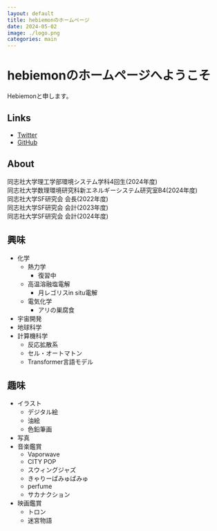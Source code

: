 ```yaml
---
layout: default
title: hebiemonのホームページ
date: 2024-05-02
image: ./logo.png
categories: main
---
```

# hebiemonのホームページへようこそ
Hebiemonと申します。  
## Links
- [Twitter](https://twitter.com/Hebiemon)
- [GitHub](https://github.com/hebiemon)

## About
同志社大学理工学部環境システム学科4回生(2024年度)  
同志社大学数理環境研究科新エネルギーシステム研究室B4(2024年度)  
同志社大学SF研究会 会長(2022年度)  
同志社大学SF研究会 会計(2023年度)  
同志社大学SF研究会 会計(2024年度)  

## 興味
- 化学
  - 熱力学
    - 復習中
  - 高温溶融塩電解
    - 月レゴリスin situ電解
  - 電気化学
    - アリの巣腐食
- 宇宙開発
- 地球科学
- 計算機科学
  - 反応拡散系
  - セル・オートマトン
  - Transformer言語モデル


## 趣味
- イラスト
  - デジタル絵
  - 油絵
  - 色鉛筆画
- 写真
- 音楽鑑賞
  - Vaporwave
  - CITY POP
  - スウィングジャズ
  - きゃりーぱみゅぱみゅ
  - perfume
  - サカナクション
- 映画鑑賞
  - トロン
  - 迷宮物語
  

